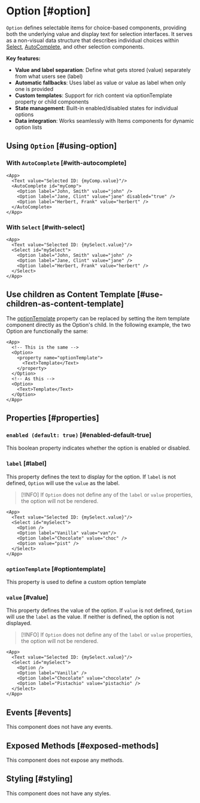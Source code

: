 # Option [#option]

`Option` defines selectable items for choice-based components, providing both the underlying value and display text for selection interfaces. It serves as a non-visual data structure that describes individual choices within [Select](/components/Select), [AutoComplete](/components/AutoComplete), and other selection components.

**Key features:**
- **Value and label separation**: Define what gets stored (value) separately from what users see (label)
- **Automatic fallbacks**: Uses label as value or value as label when only one is provided
- **Custom templates**: Support for rich content via optionTemplate property or child components
- **State management**: Built-in enabled/disabled states for individual options
- **Data integration**: Works seamlessly with Items components for dynamic option lists

## Using `Option` [#using-option]

### With `AutoComplete` [#with-autocomplete]

```xmlui-pg copy {4-6} display name="Example: Option in a AutoComplete" height="275px"
<App>
  <Text value="Selected ID: {myComp.value}"/>
  <AutoComplete id="myComp">
    <Option label="John, Smith" value="john" />
    <Option label="Jane, Clint" value="jane" disabled="true" />
    <Option label="Herbert, Frank" value="herbert" />
  </AutoComplete>
</App>
```

### With `Select` [#with-select]

```xmlui-pg copy {4-6} display name="Example: Option in a Select" height="275px"
<App>
  <Text value="Selected ID: {mySelect.value}"/>
  <Select id="mySelect">
    <Option label="John, Smith" value="john" />
    <Option label="Jane, Clint" value="jane" />
    <Option label="Herbert, Frank" value="herbert" />
  </Select>
</App>
```

## Use children as Content Template [#use-children-as-content-template]

The [optionTemplate](#optiontemplate) property can be replaced by setting the item template component directly as the Option's child.
In the following example, the two Option are functionally the same:

```xmlui copy
<App>
  <!-- This is the same -->
  <Option>
    <property name="optionTemplate">
      <Text>Template</Text>
    </property>
  </Option>
  <!-- As this -->
  <Option>
    <Text>Template</Text>
  </Option>
</App>
```

## Properties [#properties]

### `enabled (default: true)` [#enabled-default-true]

This boolean property indicates whether the option is enabled or disabled.

### `label` [#label]

This property defines the text to display for the option. If `label` is not defined, `Option` will use the `value` as the label.

>[!INFO]
> If `Option` does not define any of the `label` or `value` properties, the option will not be rendered.

```xmlui-pg copy display name="Example: Using label" height="275px"
<App>
  <Text value="Selected ID: {mySelect.value}"/>
  <Select id="mySelect">
    <Option />
    <Option label="Vanilla" value="van"/>
    <Option label="Chocolate" value="choc" />
    <Option value="pist" />
  </Select>
</App>
```

### `optionTemplate` [#optiontemplate]

This property is used to define a custom option template

### `value` [#value]

This property defines the value of the option. If `value` is not defined, `Option` will use the `label` as the value. If neither is defined, the option is not displayed.

>[!INFO]
> If `Option` does not define any of the `label` or `value` properties, the option will not be rendered.

```xmlui-pg copy display name="Example: Using value" height="275px"
<App>
  <Text value="Selected ID: {mySelect.value}"/>
  <Select id="mySelect">
    <Option />
    <Option label="Vanilla" />
    <Option label="Chocolate" value="chocolate" />
    <Option label="Pistachio" value="pistachio" />
  </Select>
</App>
```

## Events [#events]

This component does not have any events.

## Exposed Methods [#exposed-methods]

This component does not expose any methods.

## Styling [#styling]

This component does not have any styles.
